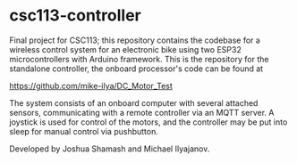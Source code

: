 # csc113-controller

Final project for CSC113; this repository contains the codebase for a wireless control system for an electronic bike using two ESP32 microcontrollers with Arduino framework. This is the repository for the standalone controller, the onboard processor's code can be found at 

https://github.com/mike-ilya/DC_Motor_Test

The system consists of an onboard computer with several attached sensors, communicating with a remote controller via an MQTT server. A joystick is used for control of the motors, and the controller may be put into sleep for manual control via pushbutton.

Developed by Joshua Shamash and Michael Ilyajanov.
